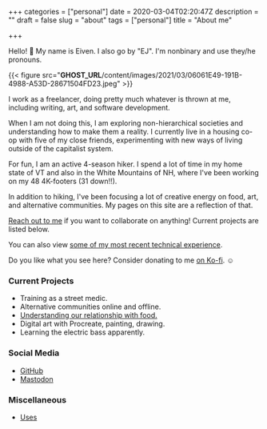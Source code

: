 +++
categories = ["personal"]
date = 2020-03-04T02:20:47Z
description = ""
draft = false
slug = "about"
tags = ["personal"]
title = "About me"

+++


Hello! 👋  My name is Eiven. I also go by "EJ". I'm nonbinary and use they/he pronouns.

{{< figure src="__GHOST_URL__/content/images/2021/03/06061E49-191B-4988-A53D-28671504FD23.jpeg" >}}

I work as a freelancer, doing pretty much whatever is thrown at me, including writing, art, and software development.

When I am not doing this, I am exploring non-hierarchical societies and understanding how to make them a reality. I currently live in a housing co-op with five of my close friends, experimenting with new ways of living outside of the capitalist system.

For fun, I am an active 4-season hiker. I spend a lot of time in my home state of VT and also in the White Mountains of NH, where I've been working on my 48 4K-footers (31 down!!).

In addition to hiking, I've been focusing a lot of creative energy on food, art, and alternative communities. My pages on this site are a reflection of that.

[Reach out to me](mailto:hello@cupofsquid.com) if you want to collaborate on anything! Current projects are listed below.

You can also view [some of my most recent technical experience](__GHOST_URL__/technical-experience/).

Do you like what you see here? Consider donating to me [on Ko-fi](https://ko-fi.com/eejum). ☺️

### Current Projects

* Training as a street medic.
* Alternative communities online and offline.
* [Understanding our relationship with food.](https://www.cupofsquid.com/food)
* Digital art with Procreate, painting, drawing.
* Learning the electric bass apparently.

### Social Media

* [GitHub](__GHOST_URL__/about/github.com/ej-mitchell) 
* [Mastodon](https://merveilles.town/@eejum)

### Miscellaneous

* [Uses](__GHOST_URL__/uses)

